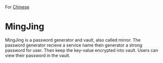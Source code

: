 For [Chinese](https://github.com/nzyt1/mingjing/edit/master/README-zh.md)

# MingJing
MingJing is a password generator and vault, also called mirror. 
The password generator recieve a service name then generator a strong password for user.
Then keep the key-value encrypted into vault. Users can view their password in the vault. 
